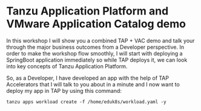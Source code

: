 
# Tanzu Application Platform and VMware Application Catalog demo

In this workshop I will show you a combined TAP + VAC demo and talk your through the major business outcomes from a Developer perspective.
In order to make the workshop flow smoothly, I will start with deploying a SpringBoot application immediately so while TAP deploys it, we can look into key concepts of Tanzu Application Platform. 

So, as a Developer, I have developed an app with the help of TAP Accelerators that I will talk to you about in a minute and I now want to deploy my app in TAP by using this command:

```tanzu apps workload create -f /home/eduk8s/workload.yaml -y```
